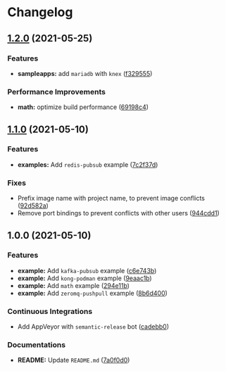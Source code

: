 # Changelog

## [1.2.0](https://github.com/extra2000/nodejs-examples/compare/v1.1.0...v1.2.0) (2021-05-25)


### Features

* **sampleapps:** add `mariadb` with `knex` ([f329555](https://github.com/extra2000/nodejs-examples/commit/f3295552b32035e594efb2c21e733982a416fd1c))


### Performance Improvements

* **math:** optimize build performance ([69198c4](https://github.com/extra2000/nodejs-examples/commit/69198c4a50264796ea2abaf25af931ffd775b93b))

## [1.1.0](https://github.com/extra2000/nodejs-examples/compare/v1.0.0...v1.1.0) (2021-05-10)


### Features

* **examples:** Add `redis-pubsub` example ([7c2f37d](https://github.com/extra2000/nodejs-examples/commit/7c2f37da2c8907c50dac8b7efffa3472f0e0e263))


### Fixes

* Prefix image name with project name, to prevent image conflicts ([92d582a](https://github.com/extra2000/nodejs-examples/commit/92d582acf5459ceedb25548dfe128c27edabac5b))
* Remove port bindings to prevent conflicts with other users ([944cdd1](https://github.com/extra2000/nodejs-examples/commit/944cdd144674e89f5742516a8f88a3bd1843cbe1))

## 1.0.0 (2021-05-10)


### Features

* **example:** Add `kafka-pubsub` example ([c6e743b](https://github.com/extra2000/nodejs-examples/commit/c6e743ba9d282ac74bb87a64fe459be4536514bc))
* **example:** Add `kong-podman` example ([9eaac1b](https://github.com/extra2000/nodejs-examples/commit/9eaac1bf1accc939af3e6a1235e73d0c675b24e1))
* **example:** Add `math` example ([294e11b](https://github.com/extra2000/nodejs-examples/commit/294e11b61d196b3a459b382b53c2b26acaabd9d8))
* **example:** Add `zeromq-pushpull` example ([8b6d400](https://github.com/extra2000/nodejs-examples/commit/8b6d400976ed36e8a8393729ed0a2ec39ee7135e))


### Continuous Integrations

* Add AppVeyor with `semantic-release` bot ([cadebb0](https://github.com/extra2000/nodejs-examples/commit/cadebb0eedeff25dec7cd2bd48bedb6057193bdf))


### Documentations

* **README:** Update `README.md` ([7a0f0d0](https://github.com/extra2000/nodejs-examples/commit/7a0f0d09d2b7e5b79a9b5430e69d1aa20dddbadd))
